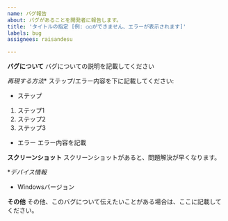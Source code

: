 ```yaml
---
name: バグ報告
about: バグがあることを開発者に報告します。
title: 'タイトルの指定 [例: ○○ができません、エラーが表示されます]'
labels: bug
assignees: raisandesu

---
```


**バグについて**
バグについての説明を記載してください

*再現する方法**
ステップ/エラー内容を下に記載してください:
- ステップ
1. ステップ1
2. ステップ2
3. ステップ3
- エラー
エラー内容を記載

**スクリーンショット**
スクリーンショットがあると、問題解決が早くなります。

**デバイス情報*
- Windowsバージョン

**その他**
その他、このバグについて伝えたいことがある場合は、ここに記載してください。
